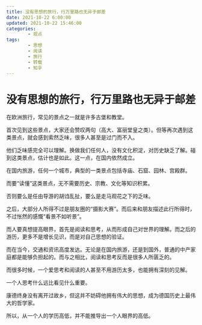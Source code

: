 ```yaml
---
title: 没有思想的旅行，行万里路也无异于邮差
date: 2021-10-22 6:00:00
updated: 2021-10-22 15:46:00
categories:
        - 观点
tags:
        - 思想
        - 阅读
        - 旅行
        - 转载
        - 知乎
---
```


# 没有思想的旅行，行万里路也无异于邮差

在欧洲旅行，常见的景点之一就是许多古堡和教堂。

首次见到这些景点，大家还会赞叹两句（高大、富丽堂皇之类）。但等再次遇到这类景点，就会感到索然乏味，很多人甚至是过门而不入。

他们乏味感完全可以理解。换做我们任何人，没有文化积淀，对历史缺乏了解。碰到这类景点，估计也是如此。这一点，在国内依然成立。

在国内旅游，任何一个城市，典型的一类景点包括寺庙、石窟、园林、宫殿群。

而要“读懂”这类景点，无不需要历史、宗教、文化等知识积累。

否则要么是任由导游的胡诌乱扯，要么是走马观花之下的乏味。

之后，大部分人所得不过是朋友圈的“摄影大赛”。而后来和朋友描述此行所得时，不过怅然的感慨“看景不如听景”。

而人要真想提高眼界，首先是阅读和思考，从而形成自己对世界的理解。而之后的游历，更多不是增长见识，而是对自己思想的验证。

而在当今，交通和资讯高度发达。无论是在国内旅游，还是到国外，普通的中产家庭都是能够负担起的。而与之相比，阅读和思考反而是很多人所匮乏的。

而很多时候，一个爱思考和阅读的人甚至不用游历太多，也能拥有深刻的见解。

一个人思考什么远比看见什么重要。

康德终身没有离开过故乡，但这并不妨碍他拥有伟大的思想，成为德国历史上最伟大的哲学家。

所以，从一个人的学历高低，并不能推导出一个人眼界的高低。
